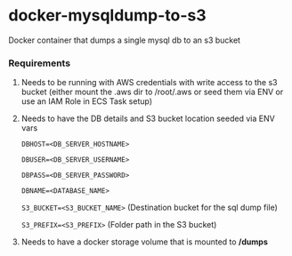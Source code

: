 # docker-mysqldump-to-s3
Docker container that dumps a single mysql db to an s3 bucket

### Requirements

1. Needs to be running with AWS credentials with write access to the s3 bucket (either mount the .aws dir to /root/.aws or seed them via ENV or use an IAM Role in ECS Task setup)

2. Needs to have the DB details and S3 bucket location seeded via ENV vars

   `DBHOST=<DB_SERVER_HOSTNAME>`

   `DBUSER=<DB_SERVER_USERNAME>`

   `DBPASS=<DB_SERVER_PASSWORD>`

   `DBNAME=<DATABASE_NAME>`

   `S3_BUCKET=<S3_BUCKET_NAME>` (Destination bucket for the sql dump file)

   `S3_PREFIX=<S3_PREFIX>` (Folder path in the S3 bucket)

3. Needs to have a docker storage volume that is mounted to **/dumps**
